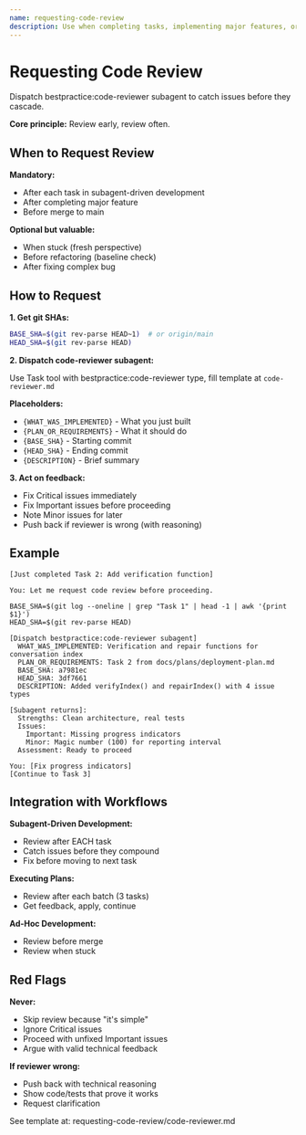 ```yaml
---
name: requesting-code-review
description: Use when completing tasks, implementing major features, or before merging to verify work meets requirements - dispatches bestpractice:code-reviewer subagent to review implementation against plan or requirements before proceeding
---
```


# Requesting Code Review

Dispatch bestpractice:code-reviewer subagent to catch issues before they cascade.

**Core principle:** Review early, review often.

## When to Request Review

**Mandatory:**
- After each task in subagent-driven development
- After completing major feature
- Before merge to main

**Optional but valuable:**
- When stuck (fresh perspective)
- Before refactoring (baseline check)
- After fixing complex bug

## How to Request

**1. Get git SHAs:**
```bash
BASE_SHA=$(git rev-parse HEAD~1)  # or origin/main
HEAD_SHA=$(git rev-parse HEAD)
```

**2. Dispatch code-reviewer subagent:**

Use Task tool with bestpractice:code-reviewer type, fill template at `code-reviewer.md`

**Placeholders:**
- `{WHAT_WAS_IMPLEMENTED}` - What you just built
- `{PLAN_OR_REQUIREMENTS}` - What it should do
- `{BASE_SHA}` - Starting commit
- `{HEAD_SHA}` - Ending commit
- `{DESCRIPTION}` - Brief summary

**3. Act on feedback:**
- Fix Critical issues immediately
- Fix Important issues before proceeding
- Note Minor issues for later
- Push back if reviewer is wrong (with reasoning)

## Example

```
[Just completed Task 2: Add verification function]

You: Let me request code review before proceeding.

BASE_SHA=$(git log --oneline | grep "Task 1" | head -1 | awk '{print $1}')
HEAD_SHA=$(git rev-parse HEAD)

[Dispatch bestpractice:code-reviewer subagent]
  WHAT_WAS_IMPLEMENTED: Verification and repair functions for conversation index
  PLAN_OR_REQUIREMENTS: Task 2 from docs/plans/deployment-plan.md
  BASE_SHA: a7981ec
  HEAD_SHA: 3df7661
  DESCRIPTION: Added verifyIndex() and repairIndex() with 4 issue types

[Subagent returns]:
  Strengths: Clean architecture, real tests
  Issues:
    Important: Missing progress indicators
    Minor: Magic number (100) for reporting interval
  Assessment: Ready to proceed

You: [Fix progress indicators]
[Continue to Task 3]
```

## Integration with Workflows

**Subagent-Driven Development:**
- Review after EACH task
- Catch issues before they compound
- Fix before moving to next task

**Executing Plans:**
- Review after each batch (3 tasks)
- Get feedback, apply, continue

**Ad-Hoc Development:**
- Review before merge
- Review when stuck

## Red Flags

**Never:**
- Skip review because "it's simple"
- Ignore Critical issues
- Proceed with unfixed Important issues
- Argue with valid technical feedback

**If reviewer wrong:**
- Push back with technical reasoning
- Show code/tests that prove it works
- Request clarification

See template at: requesting-code-review/code-reviewer.md
